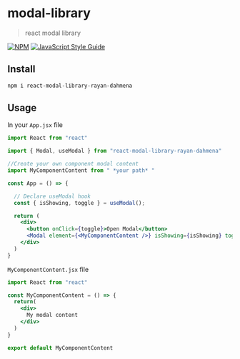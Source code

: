 # modal-library

> react modal library

[![NPM](https://img.shields.io/npm/v/modal-library.svg)](https://www.npmjs.com/package/modal-library) [![JavaScript Style Guide](https://img.shields.io/badge/code_style-standard-brightgreen.svg)](https://standardjs.com)

## Install

```bash
npm i react-modal-library-rayan-dahmena
```

## Usage

In your `App.jsx` file

```jsx
import React from "react"

import { Modal, useModal } from "react-modal-library-rayan-dahmena"

//Create your own component modal content
import MyComponentContent from " *your path* "

const App = () => {

  // Declare useModal hook
  const { isShowing, toggle } = useModal();

  return (
    <div>
      <button onClick={toggle}>Open Modal</button>
      <Modal element={<MyComponentContent />} isShowing={isShowing} toggle={toggle}/>
    </div>
  )
} 

```

`MyComponentContent.jsx` file
```jsx
import React from "react"

const MyComponentContent = () => {
  return(
    <div>
      My modal content
    </div>
  )
}

export default MyComponentContent
```